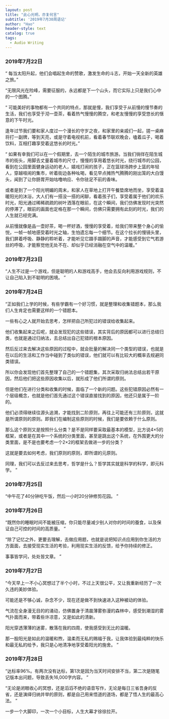 ```yaml
---
layout: post
title: "此心光明，亦复何言"
subtitle: '2019年7月30周语记'
author: "Hao"
header-style: text
catalog: true
tags:
  - Audio Writing
---
```




### 2019年7月22日

“ 每当太阳升起，他们会唱起生命的赞歌，激发生命的斗志，开始一天全新的英雄之旅。”

“无限风光在险峰，需要征服的，永远都是下一个山头，而它实际上只是我们心中的一个图腾。”

“ 可能美好的事物都有一个共同的特点，那就是慢，我们享受于从前慢的慢节奏的生活，我们也享受于沏一壶茶，看着热气慢慢的腾空，和老友慢慢的享受悠长的惬意的下午时光。

逢年过节我们要和家人度过一个漫长的守岁之夜，和家里的亲戚们一起，搓一桌麻将打一副牌，等到天亮，或是守着电视机前，看着春节联欢晚会，嗑着瓜子，喝着饮料，互相打趣享受着这悠长的时光。”

“ 如果有幸我们可以在一个假期里，去一个陌生的城市旅游。当我们徜徉在陌生城市的街头，用脚去丈量着城市的尺寸，慢慢的享用着悠长时光，绕行城市的公园，看到在公园里面健身运动的老人，嬉戏打闹的孩子，正在篮球场跨步上篮的年轻人，穿越喧闹的集市，听着街边各种吆喝，看见早点摊热气腾腾的刚出笼的大白馒头，闻到了让你肠胃开始咕噜响应、令你驻足不前的香味。

或者是到了一个阳光明媚的周末，和家人在草地上打开午餐垫席地而坐，享受着温暖阳光的沐浴，大人们有一搭没一搭的闲聊，看着孩子们，享受着属于他们的欢乐时光，阳光通过稀稀疏疏的树叶洒落在眼前，在这个瞬间，我们仿佛发现时光突然的停滞了，眼前的画面也定格在那一个瞬间，仿佛只需要拥有此刻的时光，我们的人生就已经完满。

从前慢就像是品一壶好茶，喝一杯好酒，慢慢的享受着，给我们带来整个身心的愉悦，一帧一帧地感受着时光之轴，生怕遗忘每一个细节。在这个拉长的慢镜头里，我们屏着呼吸、静静的聆听着，才能听见它蹑手蹑脚的声音，才能感受到它气若游丝的呼吸，才能察觉他无处不在、却似乎已经消融在空气中的温暖。”



### 2019年7月23日

“人生不过是一个游戏，但是聪明的人和游戏高手，他会去反向利用游戏规则，不让自己陷入到不聪明的困境。 ”



### 2019年7月24日

“正如我们上学的时候，有些学霸有一个好习惯，就是整理和收集错题本，那么我们人生肯定也需要这样的一个错题本。

一些有心之人就开始去思考，怎样把自己所犯过的错误给收集起来。

他们收集起来之后呢，就会发现犯的这些错误，其实背后的原因都可以进行总结归类，也就是通过归纳法，去总结出自己犯错的根本原因。

然后反过来去解决这些原因的过程中，就会批量的解决同一个类型的错误，也就是在以后的生活和工作当中碰到了类似的错误，他们就可以有比较大的概率去规避同类错误。

所以你会发现他们首先整理了自己的一个错题集，其次采取归纳法总结出若干原因，然后他们把这些原因收集以后，就形成了他们所谓的原则。

但是他们在进行分类和收集的时候，面临了一个新的问题。这些犯错原因必然有一个层级概念，也就是他们首先通过这个错误直接找到的原因，他还只是属于一阶的。

他们必须得继续往源头追溯，才能找到二阶原则，再往上可能还有三阶原则，这就是所谓原则的原则。即我们在编制这些原则的时候，我们是要依赖于什么原则。

那么这个原则又是按照什么分类？是不是同样要采取最基本的模型，比方说4×5的框架，或者是在其中一个系统的分类里面，甚至是跳出这个系统，在外围更大的分类里面，是不是也要考虑一个2×2的框架去做进一步的分类？

这就是要去如何考虑，我们原则的原则，即所谓的元原则。

同理，我们可以去反过来去思考，哲学是什么？哲学其实就是科学的科学，即元科学。 ”



### 2019年7月25日

“中午花了40分钟吃午饭，然后一小时20分钟修剪花园。 ”



### 2019年7月26日

“既然你的睡眠时间不能被压缩，你只能尽量减少别人对你的时间的蚕食，以及保证自己可控的时间的高质量。 ”

“除了记忆之外，更要去理解，去做应用题，也就是说把知识点应用到你生活的方方面面，去接受现实生活的考验，利用现实生活的反馈，给予你持续的修正。

事事皆学问，处处皆文章。 ”



### 2019年7月27日

“今天早上一不小心冥想过了半个小时，不过上天很公平，又让我重新经历了一次久违的美妙体验。

可能还是不够心诚，杂念不少，现在还是做不到快速进入这种被动的体验。

气流在全身漫无目的的涌动，仿佛置身于清晨薄雾弥漫的森林中，感受到潮湿的雾气扑面而来，带着些许凉意，又是如此的清新。

阳光穿透薄薄的迷雾，散落在我的四周，使我感受到无比的温暖。

那一股阳光是如此的温暖和煦，温柔而无私的赐福于我，让我体验到最纯粹的快乐和最无私的给予，我只是心地清净地享受着阳光的施舍。 ”



### 2019年7月28日

“达标率96%。有两次没有达标，第1次是因为当天时间安排不当，第二次是随笔记版本出问题，导致丢失16,000字内容。 ”



“无论是闭眼收心的冥想，还是滔滔不绝的语音写作，无论是每日三省吾身的反省，还是演绎归纳并举的原则，都是自己用来悟道的道场，都是了悟人生的最高心法。 ”



一步一个大脚印，一次一个小目标，人生大幕才徐徐拉开。